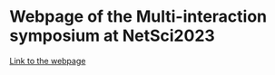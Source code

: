 # Webpage of the Multi-interaction symposium at NetSci2023

 [Link to the webpage](https://skefi.github.io/multi-interaction-symposium/)


